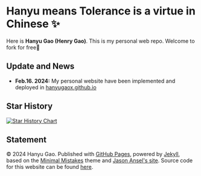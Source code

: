 # Hanyu means Tolerance is a virtue in Chinese ✨

Here is **Hanyu Gao (Henry Gao)**. This is my personal web repo. Welcome to fork for free🥰

## Update and News

- **Feb.16. 2024:** My personal website have been implemented and deployed in [hanyugaox.github.io](https://hanyugaox.github.io/)

## Star History

[![Star History Chart](https://api.star-history.com/svg?repos=HanyuGaoX/HanyuGaoX.github.io&type=Date)](https://star-history.com/#HanyuGaoX/HanyuGaoX.github.io&Date)

## Statement

© 2024 Hanyu Gao. Published with [GitHub Pages](https://pages.github.com/), powered by [Jekyll](https://jekyllrb.com/), based on the [Minimal Mistakes](https://mademistakes.com/) theme and [Jason Ansel's site](https://github.com/jansel/jansel.github.io). Source code for this website can be found [here](https://github.com/HanyuGaoX/HanyuGaoX.github.io).
